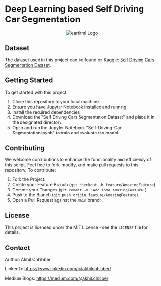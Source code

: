 # Deep Learning based Self Driving Car Segmentation
<p align="center">
  <img src="https://github.com/akhilchibber/Self-Driving-Car-Segmentation/blob/main/Self-Driving-Car-Segmentation.gif?raw=true" alt="earthml Logo">
</p>

## Dataset
The dataset used in this project can be found on Kaggle: [Self Driving Cars Segmentation Dataset](https://www.kaggle.com/datasets/kumaresanmanickavelu/lyft-udacity-challenge/data). 

## Getting Started
To get started with this project:

1. Clone this repository to your local machine.
2. Ensure you have Jupyter Notebook installed and running.
3. Install the required dependencies.
4. Download the "Self Driving Cars Segmentation Dataset" and place it in the designated directory.
5. Open and run the Jupyter Notebook "Self-Driving-Car-Segmentation.ipynb" to train and evaluate the model.

## Contributing
We welcome contributions to enhance the functionality and efficiency of this script. Feel free to fork, modify, and make pull requests to this repository. To contribute:

1. Fork the Project.
2. Create your Feature Branch (`git checkout -b feature/AmazingFeature`).
3. Commit your Changes (`git commit -m 'Add some AmazingFeature'`).
4. Push to the Branch (`git push origin feature/AmazingFeature`).
5. Open a Pull Request against the `main` branch.

## License

This project is licensed under the MIT License - see the `LICENSE` file for details.

## Contact

Author: Akhil Chhibber

LinkedIn: https://www.linkedin.com/in/akhilchhibber/

Medium Blogs: https://medium.com/@akhil.chibber
